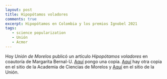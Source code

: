 ```yaml
---
layout: post
title: Hipopótamos voladores
comments: true
excerpt: Hipopótamos en Colombia y los premios Ignobel 2021
tags:
   - science popularization
   - Unión
   - Acmor
---
```


Hoy *Unión de Morelos* publicó un artículo *Hipopótamos voladores* en
coautoría de Margarita Bernal-U.
[Aquí](/assets/pdf/20211206hipopotamos.pdf)
pongo una copia.
[Aquí](<https://acmor.org/publicaciones/hipop-tamos-voladores>)
hay otra copia en el sitio de la Academia de Ciencias de Morelos y
[Aquí](<https://launion.com.mx/blogs/ciencia/noticias/194997-hipopotamos-voladores.html>)
en el sitio de la Unión.
